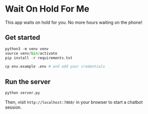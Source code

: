 # Wait On Hold For Me

This app waits on hold for you. No more hours waiting on the phone!

## Get started

```python
python3 -m venv venv
source venv/bin/activate
pip install -r requirements.txt

cp env.example .env # and add your credentials

```

## Run the server

```bash
python server.py
```

Then, visit `http://localhost:7860/` in your browser to start a chatbot session.
